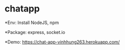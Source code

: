 # chatapp

*Env: Install NodeJS, npm

*Package: express, socket.io

*Demo: https://chat-app-vinhhung263.herokuapp.com/
